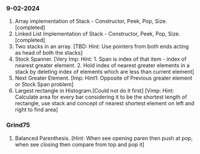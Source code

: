 ### 9-02-2024

1. Array implementation of Stack - Constructor, Peek, Pop, Size. [completed]
2. Linked List Implementation of Stack - Constructor, Peek, Pop, Size. [completed]
3. Two stacks in an array. [TBD: Hint: Use pointers from both ends acting as head of both the stacks]
4. Stock Spanner. [Very Imp: Hint: 1. Span is index of that item - index of nearest greater element. 2. Hold index of nearest greater elements in a stack by deleting index of elements which are less than current element]
5. Next Greater Element. [Imp: Hint1: Opposite of Previous greater element or Stock Span problem]
6. Largest rectangle in Histogram.[Could not do it first] [Vimp: Hint: Calculate area for every bar considering it to be the shortest length of rectangle, use stack and concept of nearest shortest element on left and right to find area]
    

### Grind75
1. Balanced Parenthesis. [Hint: When see opening paren then push at pop, when see closing then compare from top and pop it]